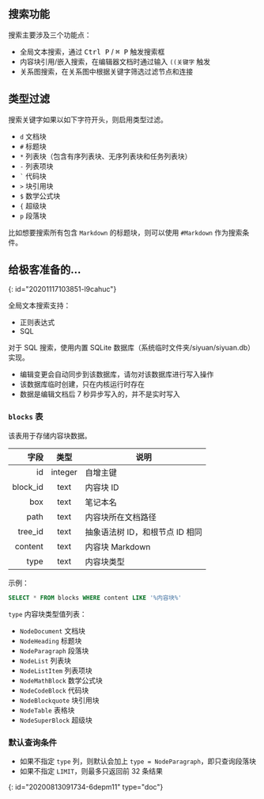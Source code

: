 ## 搜索功能

搜索主要涉及三个功能点：

* 全局文本搜索，通过 <kbd>Ctrl P</kbd> / <kbd>⌘ P</kbd> 触发搜索框
* 内容块引用/嵌入搜索，在编辑器文档时通过输入 `((关键字` 触发
* 关系图搜索，在关系图中根据关键字筛选过滤节点和连接

## 类型过滤

搜索关键字如果以如下字符开头，则启用类型过滤。

* `d` 文档块
* `#` 标题块
* `*` 列表块（包含有序列表块、无序列表块和任务列表块）
* `-` 列表项块
* `` ` `` 代码块
* `>` 块引用块
* `$` 数学公式块
* `{` 超级块
* `p` 段落块

比如想要搜索所有包含 `Markdown` 的标题块，则可以使用 `#Markdown` 作为搜索条件。

## 给极客准备的...
{: id="20201117103851-l9cahuc"}

全局文本搜索支持：

* 正则表达式
* SQL

对于 SQL 搜索，使用内置 SQLite 数据库（系统临时文件夹/siyuan/siyuan.db）实现。

* 编辑变更会自动同步到该数据库，请勿对该数据库进行写入操作
* 该数据库临时创建，只在内核运行时存在
* 数据是编辑文档后 7 秒异步写入的，并不是实时写入

### `blocks` 表

该表用于存储内容块数据。

|   字段 | 类型 | 说明                                      |
| -------: | :-----: | ------------------------------------------- |
|       id | integer | 自增主键                                |
| block_id |  text  | 内容块 ID                                |
|      box |  text  | 笔记本名                                |
|     path |  text  | 内容块所在文档路径                 |
|  tree_id |  text  | 抽象语法树 ID，和根节点 ID 相同 |
|  content |  text  | 内容块 Markdown                          |
|     type |  text  | 内容块类型                             |

示例：

```sql
SELECT * FROM blocks WHERE content LIKE '%内容块%'
```

`type` 内容块类型值列表：

* `NodeDocument` 文档块
* `NodeHeading` 标题块
* `NodeParagraph` 段落块
* `NodeList` 列表块
* `NodeListItem` 列表项块
* `NodeMathBlock` 数学公式块
* `NodeCodeBlock` 代码块
* `NodeBlockquote` 块引用块
* `NodeTable` 表格块
* `NodeSuperBlock` 超级块

### 默认查询条件

* 如果不指定 `type` 列，则默认会加上 `type = NodeParagraph`，即只查询段落块
* 如果不指定 `LIMIT`，则最多只返回前 32 条结果


{: id="20200813091734-6depm11" type="doc"}

